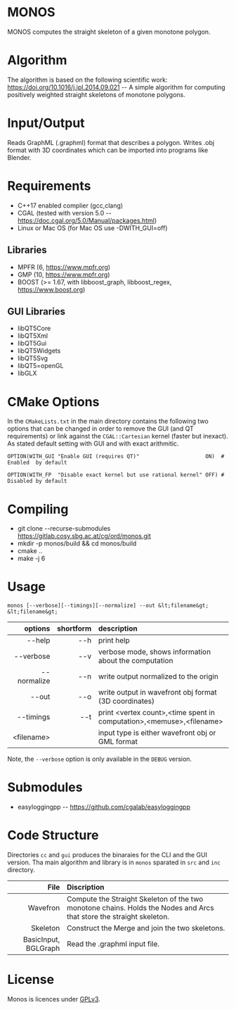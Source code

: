 # MONOS

MONOS computes the straight skeleton of a given monotone polygon.

# Algorithm

The algorithm is based on the following scientific work: https://doi.org/10.1016/j.ipl.2014.09.021
-- A simple algorithm for computing positively weighted straight skeletons of monotone polygons.

# Input/Output

Reads GraphML (.graphml) format that describes a polygon. Writes 
.obj format with 3D coordinates which can be imported into programs like
Blender.

# Requirements 
- C++17 enabled complier (gcc,clang)
- CGAL (tested with version 5.0 -- https://doc.cgal.org/5.0/Manual/packages.html) 
- Linux or Mac OS (for Mac OS use -DWITH_GUI=off) 

## Libraries

- MPFR (6, https://www.mpfr.org)
- GMP (10, https://www.mpfr.org)
- BOOST (>= 1.67, with libboost_graph, libboost_regex, https://www.boost.org)

## GUI Libraries

- libQT5Core
- libQT5Xml
- libQT5Gui
- libQT5Widgets
- libQT5Svg
- libQT5=openGL
- libGLX

# CMake Options

In the `CMakeLists.txt` in the main directory contains the following two options 
that can be changed in order to remove the GUI (and QT requirements) or link against
the `CGAL::Cartesian` kernel (faster but inexact). As stated default setting with GUI
and with exact arithmitic.  

`OPTION(WITH_GUI "Enable GUI (requires QT)" 					ON)  # Enabled  by default`

`OPTION(WITH_FP  "Disable exact kernel but use rational kernel" OFF) # Disabled by default`

# Compiling

- git clone --recurse-submodules https://gitlab.cosy.sbg.ac.at/cg/ord/monos.git
- mkdir -p monos/build && cd monos/build
- cmake ..
- make -j 6

# Usage

`monos [--verbose][--timings][--normalize] --out &lt;filename&gt; &lt;filename&gt;`

| options       | shortform | description   |
| -------------:|----------:|:------------- |
|  --help       | --h       | print help    |
|  --verbose    | --v       | verbose mode, shows information about the computation |
|  --normalize  | --n       | write output normalized to the origin                 |
|  --out        | --o       | write output in wavefront obj format (3D coordinates) |
|  --timings    | --t       | print &lt;vertex count&gt;,&lt;time spent in computation&gt;,&lt;memuse&gt;,&lt;filename&gt;   |
| &lt;filename&gt; | | input type is either wavefront obj or GML format   |

Note, the `--verbose` option is only available in the `DEBUG` version.

# Submodules

- easyloggingpp -- https://github.com/cgalab/easyloggingpp

# Code Structure

Directories `cc` and `gui` produces the binaraies for the CLI and the GUI version.
Tha main algorithm and library is in `monos` sparated in `src` and `inc` directory.

|     File    | Discription   |
| -----------:|:------------- |
|  Wavefron   | Compute the Straight Skeleton of the two monotone chains. Holds the Nodes and Arcs that store the straight skeleton. |
|  Skeleton   | Construct the Merge and join the two skeletons. |
| BasicInput, BGLGraph|  Read the .graphml input file. |


# License

Monos is licences under [GPLv3](https://www.gnu.org/licenses/gpl-3.0.html).


